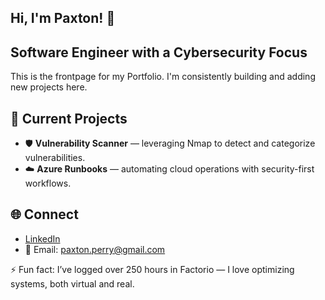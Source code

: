 ## Hi, I'm Paxton! 👋
## Software Engineer with a Cybersecurity Focus

<!--
**PXPON/PXPON** is a ✨ _special_ ✨ repository because its `README.md` (this file) appears on your GitHub profile.

Here are some ideas to get you started:

- 🔭 I’m currently working on ...
- 🌱 I’m currently learning ...
- 👯 I’m looking to collaborate on ...
- 🤔 I’m looking for help with ...
- 💬 Ask me about ...
- 📫 How to reach me: ...
- 😄 Pronouns: ...
- ⚡ Fun fact: ...
-->

This is the frontpage for my Portfolio. I'm consistently building and adding new projects here.

## 🔨 Current Projects
- 🛡️ **Vulnerability Scanner** — leveraging Nmap to detect and categorize vulnerabilities.  
- ☁️ **Azure Runbooks** — automating cloud operations with security-first workflows.  

## 🌐 Connect
- [LinkedIn](https://www.linkedin.com/in/paxtonperry)  
- 📧 Email: paxton.perry@gmail.com


[comment]: <> (Now, I will show my GitHub Readme Stats:)
[comment]: <> (<img height="180em" src="https://github-readme-stats.vercel.app/api?username=PXPON&show_icons=true&hide_border=true&&count_private=true&include_all_commits=true" />)

⚡ Fun fact: I’ve logged over 250 hours in Factorio — I love optimizing systems, both virtual and real.
